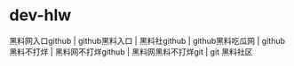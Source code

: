 # dev-hlw
 黑料网入口github | github黑料入口 | 黑料社github | github黑料吃瓜网 | github 黑料不打烊 | 黑料网不打烊github | 黑料网黑料不打烊git | git 黑料社区

